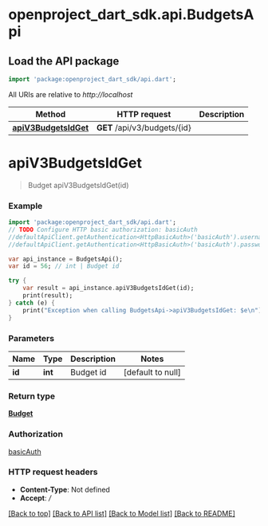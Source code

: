 # openproject_dart_sdk.api.BudgetsApi

## Load the API package
```dart
import 'package:openproject_dart_sdk/api.dart';
```

All URIs are relative to *http://localhost*

Method | HTTP request | Description
------------- | ------------- | -------------
[**apiV3BudgetsIdGet**](BudgetsApi.md#apiV3BudgetsIdGet) | **GET** /api/v3/budgets/{id} | 


# **apiV3BudgetsIdGet**
> Budget apiV3BudgetsIdGet(id)



### Example 
```dart
import 'package:openproject_dart_sdk/api.dart';
// TODO Configure HTTP basic authorization: basicAuth
//defaultApiClient.getAuthentication<HttpBasicAuth>('basicAuth').username = 'YOUR_USERNAME'
//defaultApiClient.getAuthentication<HttpBasicAuth>('basicAuth').password = 'YOUR_PASSWORD';

var api_instance = BudgetsApi();
var id = 56; // int | Budget id

try { 
    var result = api_instance.apiV3BudgetsIdGet(id);
    print(result);
} catch (e) {
    print("Exception when calling BudgetsApi->apiV3BudgetsIdGet: $e\n");
}
```

### Parameters

Name | Type | Description  | Notes
------------- | ------------- | ------------- | -------------
 **id** | **int**| Budget id | [default to null]

### Return type

[**Budget**](Budget.md)

### Authorization

[basicAuth](../README.md#basicAuth)

### HTTP request headers

 - **Content-Type**: Not defined
 - **Accept**: */*

[[Back to top]](#) [[Back to API list]](../README.md#documentation-for-api-endpoints) [[Back to Model list]](../README.md#documentation-for-models) [[Back to README]](../README.md)

